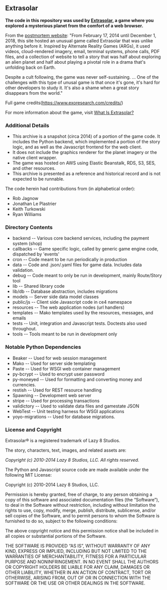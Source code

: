 ## Extrasolar

**The code in this repository was used by [Extrasolar](http://www.extrasolar.com), a game where you explored a mysterious planet from the comfort of a web browser.**

From the [postmortem website](http://www.extrasolar.com):
"From February 17, 2014 until December 1, 2018, this site hosted an unusual game called Extrasolar that was unlike anything before it. Inspired by Alternate Reality Games (ARGs), it used videos, cloud-rendered imagery, email, terminal systems, phone calls, PDF files, and a collection of website to tell a story that was half about exploring an alien planet and half about playing a pivotal role in a drama that's unfolding back on Earth.

Despite a cult following, the game was never self-sustaining. ... One of the challenges with this type of unusal game is that once it's gone, it's hard for other developers to study it. It's also a shame when a great story disappears from the world."

Full game credits(https://www.exoresearch.com/credits/)

For more information about the game, visit [What Is Extrasolar?](https://www.whatisextrasolar.com)

### Additional Details

- This archive is a snapshot (circa 2014) of a portion of the game code. It includes the Python backend, which implemented a portion of the story logic, and as well as the Javascript frontend for the web client.
- It does not include the graphics renderer for the planet imagery or the native client wrapper.
- The game was hosted on AWS using Elastic Beanstalk, RDS, S3, SES, and other resources.
- This archive is presented as a reference and historical record and is not expected to be runnable.

The code herein had contributions from (in alphabetical order):

- Rob Jagnow
- Jonathan Le Plastrier
- Keith Turkowski
- Ryan Williams

### Directory Contents

- backend      -- Various core backend services, including the payment system (shop)
- callbacks    -- Game specific logic, called by generic game engine code, dispatched by 'events'
- cron         -- Code meant to be run periodically in production
- data         -- Code and .json/.yaml files for game data. Includes data validation.
- debug        -- Code meant to only be run in development, mainly Route/Story tool
- lib          -- Shared library code
- lib/db       -- Database abstraction, includes migrations
- models       -- Server side data model classes
- public/js    -- Client side Javascript code in ce4 namespace
- resources    -- The web application nodes (url handlers)
- templates    -- Mako templates used by the resources, messages, and emails
- tests        -- Unit, integration and Javascript tests. Doctests also used throughout.
- tools        -- Tools meant to be run in development only

### Notable Python Dependencies

- Beaker          -- Used for web session management
- Mako            -- Used for server side templating
- Paste           -- Used for WSGI web container management
- py-bcrypt       -- Used to encrypt user password
- py-moneyed      -- Used for formatting and converting money and currencies.
- restish         -- Used for REST resource handling
- Spawning        -- Development web server
- stripe          -- Used for processing transactions
- validictory     -- Used to validate data files and gamestate JSON
- WebTest         -- Unit testing harness for WSGI applications
- yoyo-migrations -- Used for database migrations.


### License and Copyright

Extrasolar® is a registered trademark of Lazy 8 Studios.

The story, characters, text, images, and related assets are:

*Copyright (c) 2010-2014 Lazy 8 Studios, LLC. All rights reserved.*

The Python and Javascript source code are made available under the following MIT License:

Copyright (c) 2010-2014 Lazy 8 Studios, LLC.

Permission is hereby granted, free of charge, to any person obtaining a copy of this software and associated documentation files (the “Software”), to deal in the Software without restriction, including without limitation the rights to use, copy, modify, merge, publish, distribute, sublicense, and/or sell copies of the Software, and to permit persons to whom the Software is furnished to do so, subject to the following conditions:

The above copyright notice and this permission notice shall be included in all copies or substantial portions of the Software.

THE SOFTWARE IS PROVIDED “AS IS”, WITHOUT WARRANTY OF ANY KIND, EXPRESS OR IMPLIED, INCLUDING BUT NOT LIMITED TO THE WARRANTIES OF MERCHANTABILITY, FITNESS FOR A PARTICULAR PURPOSE AND NONINFRINGEMENT. IN NO EVENT SHALL THE AUTHORS OR COPYRIGHT HOLDERS BE LIABLE FOR ANY CLAIM, DAMAGES OR OTHER LIABILITY, WHETHER IN AN ACTION OF CONTRACT, TORT OR OTHERWISE, ARISING FROM, OUT OF OR IN CONNECTION WITH THE SOFTWARE OR THE USE OR OTHER DEALINGS IN THE SOFTWARE.

